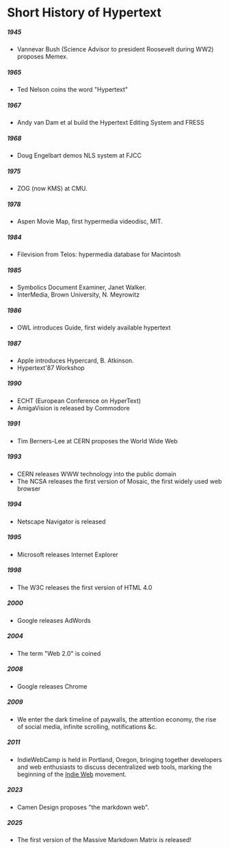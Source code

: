 # Short History of Hypertext

##### 1945
* Vannevar Bush (Science Advisor to president Roosevelt during WW2) proposes Memex.

##### 1965
* Ted Nelson coins the word "Hypertext"

##### 1967
* Andy van Dam et al build the Hypertext Editing System and FRESS

##### 1968
* Doug Engelbart demos NLS system at FJCC

##### 1975
* ZOG (now KMS) at CMU.

##### 1978
* Aspen Movie Map, first hypermedia videodisc, MIT.

##### 1984
* Filevision from Telos: hypermedia database for Macintosh

##### 1985
* Symbolics Document Examiner, Janet Walker.
* InterMedia, Brown University, N. Meyrowitz

##### 1986
* OWL introduces Guide, first widely available hypertext

##### 1987
* Apple introduces Hypercard, B. Atkinson.
* Hypertext'87 Workshop

##### 1990
* ECHT (European Conference on HyperText)
* AmigaVision is released by Commodore

##### 1991
* Tim Berners-Lee at CERN proposes the World Wide Web

##### 1993
* CERN releases WWW technology into the public domain
* The NCSA releases the first version of Mosaic, the first widely used web browser

##### 1994
* Netscape Navigator is released

##### 1995
* Microsoft releases Internet Explorer

##### 1998
* The W3C releases the first version of HTML 4.0

##### 2000
* Google releases AdWords

##### 2004
* The term "Web 2.0" is coined

##### 2008
* Google releases Chrome

##### 2009
* We enter the dark timeline of paywalls, the attention economy, the rise of social media, infinite scrolling, notifications &c.

##### 2011
* IndieWebCamp is held in Portland, Oregon, bringing together developers and web enthusiasts to discuss decentralized web tools, marking the beginning of the [Indie Web](history.md) movement.

##### 2023
* Camen Design proposes "the markdown web".

##### 2025
* The first version of the Massive Markdown Matrix is released!
